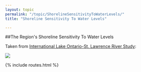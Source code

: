 ```yaml
---
layout: topic
permalink: "/topic/ShorelineSensitivityToWaterLevels/"
title: "Shoreline Sensitivity To Water Levels"

---
```


##The Region's Shoreline Sensitivity To Water Levels

Taken from <a href="http://mds.glc.org/loslrs/files/baird%20ijc%20screening%20report%20-%20appendix.pdf#page=63">International Lake Ontario-St. Lawrence River Study</a>:

<a href="http://mds.glc.org/loslrs/files/baird%20ijc%20screening%20report%20-%20appendix.pdf#page=63"><img src="Images/shoreunitcdn12-f.jpg" border="0"></a>

{% include routes.html %}
